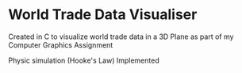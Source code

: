 # World Trade Data Visualiser

Created in C to visualize world trade data in a 3D Plane as part of my Computer Graphics Assignment

Physic simulation (Hooke's Law) Implemented

